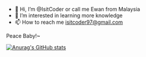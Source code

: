 - 👋 Hi, I’m @IsitCoder or call me Ewan from Malaysia 
- 👀 I’m interested in learning more knowledge
- 📫 How to reach me isitcoder97@gmail.com

Peace Baby!~

<!--START_SECTION:waka-->
<!--END_SECTION:waka-->

[![Anurag's GitHub stats](https://github-readme-stats.vercel.app/api?username=IsitCoder&show_icons=true&theme=dark)](https://github.com/anuraghazra/github-readme-stats)
